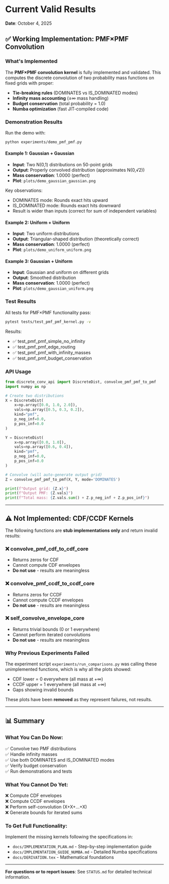 # Current Valid Results

**Date**: October 4, 2025

## ✅ **Working Implementation: PMF×PMF Convolution**

### What's Implemented

The **PMF×PMF convolution kernel** is fully implemented and validated. This computes the discrete convolution of two probability mass functions on fixed grids with proper:

- **Tie-breaking rules** (DOMINATES vs IS_DOMINATED modes)
- **Infinity mass accounting** (±∞ mass handling)
- **Budget conservation** (total probability = 1.0)
- **Numba optimization** (fast JIT-compiled code)

### Demonstration Results

Run the demo with:
```bash
python experiments/demo_pmf_pmf.py
```

#### Example 1: Gaussian + Gaussian
- **Input**: Two N(0,1) distributions on 50-point grids
- **Output**: Properly convolved distribution (approximates N(0,√2))
- **Mass conservation**: 1.0000 (perfect)
- **Plot**: `plots/demo_gaussian_gaussian.png`

Key observations:
- DOMINATES mode: Rounds exact hits upward
- IS_DOMINATED mode: Rounds exact hits downward
- Result is wider than inputs (correct for sum of independent variables)

#### Example 2: Uniform + Uniform
- **Input**: Two uniform distributions
- **Output**: Triangular-shaped distribution (theoretically correct)
- **Mass conservation**: 1.0000 (perfect)
- **Plot**: `plots/demo_uniform_uniform.png`

#### Example 3: Gaussian + Uniform
- **Input**: Gaussian and uniform on different grids
- **Output**: Smoothed distribution
- **Mass conservation**: 1.0000 (perfect)
- **Plot**: `plots/demo_gaussian_uniform.png`

### Test Results

All tests for PMF×PMF functionality pass:
```bash
pytest tests/test_pmf_pmf_kernel.py -v
```

Results:
- ✅ test_pmf_pmf_simple_no_infinity
- ✅ test_pmf_pmf_edge_routing
- ✅ test_pmf_pmf_with_infinity_masses
- ✅ test_pmf_pmf_budget_conservation

### API Usage

```python
from discrete_conv_api import DiscreteDist, convolve_pmf_pmf_to_pmf
import numpy as np

# Create two distributions
X = DiscreteDist(
    x=np.array([0.0, 1.0, 2.0]),
    vals=np.array([0.5, 0.3, 0.2]),
    kind="pmf",
    p_neg_inf=0.0,
    p_pos_inf=0.0
)

Y = DiscreteDist(
    x=np.array([0.0, 1.0]),
    vals=np.array([0.6, 0.4]),
    kind="pmf",
    p_neg_inf=0.0,
    p_pos_inf=0.0
)

# Convolve (will auto-generate output grid)
Z = convolve_pmf_pmf_to_pmf(X, Y, mode='DOMINATES')

print(f"Output grid: {Z.x}")
print(f"Output PMF: {Z.vals}")
print(f"Total mass: {Z.vals.sum() + Z.p_neg_inf + Z.p_pos_inf}")
```

---

## ⚠️ **Not Implemented: CDF/CCDF Kernels**

The following functions are **stub implementations only** and return invalid results:

### ❌ convolve_pmf_cdf_to_cdf_core
- Returns zeros for CDF
- Cannot compute CDF envelopes
- **Do not use** - results are meaningless

### ❌ convolve_pmf_ccdf_to_ccdf_core
- Returns zeros for CCDF
- Cannot compute CCDF envelopes
- **Do not use** - results are meaningless

### ❌ self_convolve_envelope_core
- Returns trivial bounds (0 or 1 everywhere)
- Cannot perform iterated convolutions
- **Do not use** - results are meaningless

### Why Previous Experiments Failed

The experiment script `experiments/run_comparisons.py` was calling these unimplemented functions, which is why all the plots showed:
- CDF lower = 0 everywhere (all mass at +∞)
- CCDF upper = 1 everywhere (all mass at +∞)
- Gaps showing invalid bounds

These plots have been **removed** as they represent failures, not results.

---

## 📊 **Summary**

### What You Can Do Now:
✅ Convolve two PMF distributions  
✅ Handle infinity masses  
✅ Use both DOMINATES and IS_DOMINATED modes  
✅ Verify budget conservation  
✅ Run demonstrations and tests  

### What You Cannot Do Yet:
❌ Compute CDF envelopes  
❌ Compute CCDF envelopes  
❌ Perform self-convolution (X+X+...+X)  
❌ Generate bounds for iterated sums  

### To Get Full Functionality:
Implement the missing kernels following the specifications in:
- `docs/IMPLEMENTATION_PLAN.md` - Step-by-step implementation guide
- `docs/IMPLEMENTATION_GUIDE_NUMBA.md` - Detailed Numba specifications
- `docs/DERIVATION.tex` - Mathematical foundations

---

**For questions or to report issues**: See `STATUS.md` for detailed technical information.

